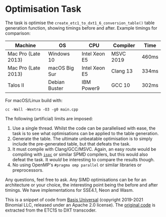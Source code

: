 # Optimisation Task

The task is optimise the `create_etc1_to_dxt1_6_conversion_table()` table generation function, showing timings before and after.  Example timings for comparison:

| Machine             | OS            | CPU           | Compiler  | Time  |
|---------------------|---------------|---------------|-----------|-------|
| Mac Pro (Late 2013) | Windows 10    | Intel Xeon E5 | MSVC 2019 | 460ms |
| Mac Pro (Late 2013) | macOS Big Sur | Intel Xeon E5 | Clang 13  | 334ms |
| Talos II            | Debian Buster | IBM Power9    | GCC 10    | 302ms |

For macOS/Linux build with:
```
cc -Wall -Wextra -O3 -g0 main.cpp
```

The following (artificial) limits are imposed:
1. Use a single thread. Whilst the code can be parallelised with ease, the task is to see what optimisations can be applied to the table generation.
2. Generate the table. The ultimate unbeatable optimisation is to simply include the pre-generated table, but that defeats the task.
3. It must compile with Clang/GCC/MSVC. Again, an easy route would be compiling with [`ispc`](//ispc.github.io) or similar SPMD compilers, but this would also defeat the task. It _would_ be interesting to compare the results though.
4. No using OpenMP's `#pragma omp parallel` or similar libraries or preprocessors.

Any questions, feel free to ask. Any SIMD optimisations can be for an architecture or your choice, the interesting point being the before and after timings. We have implementations for SSE4.1, Neon and Wasm.

This is a snippet of code from [Basis Universal](//github.com/BinomialLLC/basis_universal) (copyright 2019-2021 Binomial LLC, released under an Apache 2.0 license). The [original code](//github.com/BinomialLLC/basis_universal/blob/77b7df8e5df3532a42ef3c76de0c14cc005d0f65/transcoder/basisu_transcoder.cpp#L1178-L1253) is extracted from the ETC1S to DXT transcoder.
